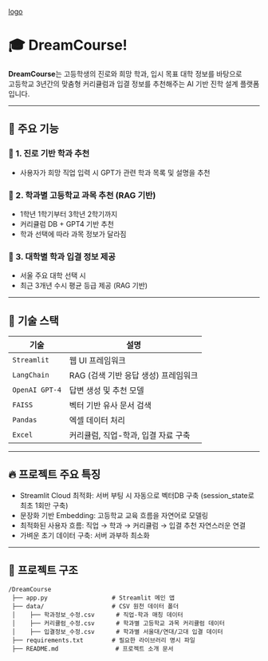 
[logo](https://github.com/user-attachments/assets/e154cc61-0064-4f48-af78-d7fc3115b0c4)
# 🎓 DreamCourse!

**DreamCourse**는 고등학생의 진로와 희망 학과, 입시 목표 대학 정보를 바탕으로  
고등학교 3년간의 맞춤형 커리큘럼과 입결 정보를 추천해주는 AI 기반 진학 설계 플랫폼입니다.

---

## 🚀 주요 기능

### 🧭 1. 진로 기반 학과 추천
- 사용자가 희망 직업 입력 시 GPT가 관련 학과 목록 및 설명을 추천

### 📘 2. 학과별 고등학교 과목 추천 (RAG 기반)
- 1학년 1학기부터 3학년 2학기까지
- 커리큘럼 DB + GPT4 기반 추천
- 학과 선택에 따라 과목 정보가 달라짐

### 🎯 3. 대학별 학과 입결 정보 제공
- 서울 주요 대학 선택 시
- 최근 3개년 수시 평균 등급 제공 (RAG 기반)

---

## 🧠 기술 스택

| 기술 | 설명 |
|------|------|
| `Streamlit` | 웹 UI 프레임워크 |
| `LangChain` | RAG (검색 기반 응답 생성) 프레임워크 |
| `OpenAI GPT-4` | 답변 생성 및 추천 모델 |
| `FAISS` | 벡터 기반 유사 문서 검색 |
| `Pandas` | 엑셀 데이터 처리 |
| `Excel` | 커리큘럼, 직업-학과, 입결 자료 구축 |

---

## 🔥 프로젝트 주요 특징
- Streamlit Cloud 최적화: 서버 부팅 시 자동으로 벡터DB 구축 (session_state로 최초 1회만 구축)
- 문장화 기반 Embedding: 고등학교 교육 흐름을 자연어로 모델링
- 최적화된 사용자 흐름: 직업 → 학과 → 커리큘럼 → 입결 추천 자연스러운 연결
- 가벼운 초기 데이터 구축: 서버 과부하 최소화

--- 

## 📂 프로젝트 구조
```
/DreamCourse
 ├── app.py                  # Streamlit 메인 앱
 ├── data/                   # CSV 원천 데이터 폴더
 │    ├── 학과정보_수정.csv      # 직업-학과 매칭 데이터
 │    ├── 커리큘럼_수정.csv      # 학과별 고등학교 과목 커리큘럼 데이터
 │    ├── 입결정보_수정.csv      # 학과별 서울대/연대/고대 입결 데이터
 ├── requirements.txt        # 필요한 라이브러리 명시 파일
 ├── README.md                # 프로젝트 소개 문서
```
